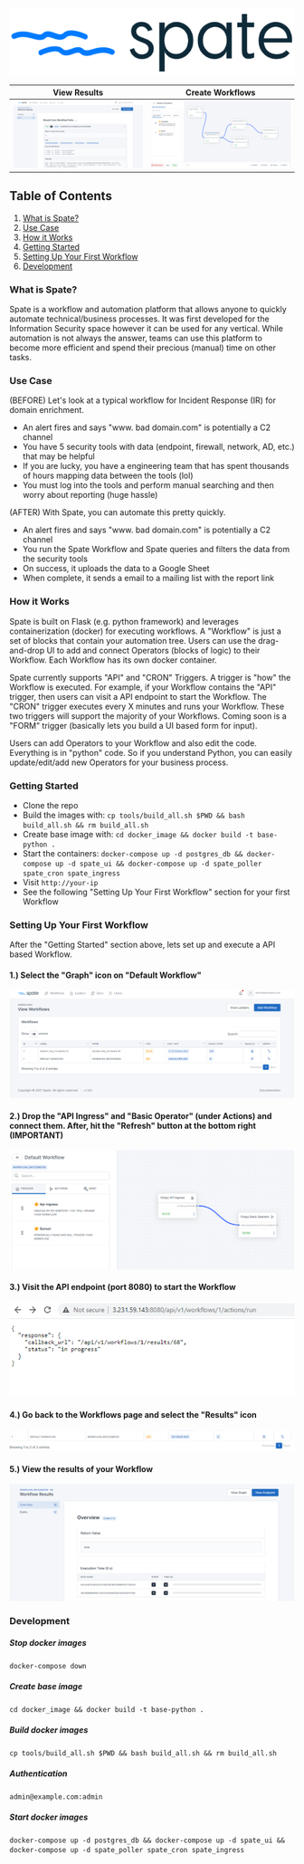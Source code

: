 <p align="center">
  <img height="120px" src="https://github.com/bmarsh9/spate/raw/de65a206015f1119db5981f21fc3974b8a8c8c7f/app/static/img/spate_full.PNG" alt="Logo"/>
</p>

View Results           |  Create Workflows
:-------------------------:|:-------------------------:
![](https://github.com/bmarsh9/spate/blob/7947fa3e00af25916b7c551e787ea58e7c133a70/app/static/img/spate_dash1.PNG)  |  ![](https://github.com/bmarsh9/spate/blob/7947fa3e00af25916b7c551e787ea58e7c133a70/app/static/img/spate_dash2.PNG)

## Table of Contents
1. [What is Spate?](#what-is-spate)
2. [Use Case](#use-case)
3. [How it Works](#how-it-works)
4. [Getting Started](#getting-started)
5. [Setting Up Your First Workflow](#setting-up-your-first-workflow)
6. [Development](#development)


### What is Spate?

Spate is a workflow and automation platform that allows anyone to quickly automate technical/business processes. It was first developed for the Information Security space however it can be used for any vertical. While automation is not always the answer, teams can use this platform to become more efficient and spend their precious (manual) time on other tasks.

### Use Case
(BEFORE) Let's look at a typical workflow for Incident Response (IR) for domain enrichment.
+ An alert fires and says "www. bad domain.com" is potentially a C2 channel
+ You have 5 security tools with data (endpoint, firewall, network, AD, etc.) that may be helpful
+ If you are lucky, you have a engineering team that has spent thousands of hours mapping data between the tools (lol)
+ You must log into the tools and perform manual searching and then worry about reporting (huge hassle)

(AFTER) With Spate, you can automate this pretty quickly.
+ An alert fires and says "www. bad domain.com" is potentially a C2 channel
+ You run the Spate Workflow and Spate queries and filters the data from the security tools
+ On success, it uploads the data to a Google Sheet
+ When complete, it sends a email to a mailing list with the report link

### How it Works

Spate is built on Flask (e.g. python framework) and leverages containerization (docker) for executing workflows. A "Workflow" is just a set of blocks that contain your automation tree. Users can use the drag-and-drop UI to add and connect Operators (blocks of logic) to their Workflow. Each Workflow has its own docker container.

Spate currently supports "API" and "CRON" Triggers. A trigger is "how" the Workflow is executed. For example, if your Workflow contains the "API" trigger, then users can visit a API endpoint to start the Workflow. The "CRON" trigger executes every X minutes and runs your Workflow. These two triggers will support the majority of your Workflows. Coming soon is a "FORM" trigger (basically lets you build a UI based form for input).

Users can add Operators to your Workflow and also edit the code. Everything is in "python" code. So if you understand Python, you can easily update/edit/add new Operators for your business process. 

### Getting Started
+ Clone the repo
+ Build the images with: `cp tools/build_all.sh $PWD && bash build_all.sh && rm build_all.sh`
+ Create base image with: `cd docker_image && docker build -t base-python .`
+ Start the containers: `docker-compose up -d postgres_db && docker-compose up -d spate_ui && docker-compose up -d spate_poller spate_cron spate_ingress`
+ Visit `http://your-ip`
+ See the following "Setting Up Your First Workflow" section for your first Workflow

### Setting Up Your First Workflow

After the "Getting Started" section above, lets set up and execute a API based Workflow.

#### 1.) Select the "Graph" icon on "Default Workflow"
![](https://github.com/bmarsh9/spate/blob/3341f6c2c8e6a24738ebedf57982a5c107cd2908/app/static/img/spate_step1.PNG)

#### 2.) Drop the "API Ingress" and "Basic Operator" (under Actions) and connect them. After, hit the "Refresh" button at the bottom right (IMPORTANT)
![](https://github.com/bmarsh9/spate/blob/3341f6c2c8e6a24738ebedf57982a5c107cd2908/app/static/img/spate_step2.PNG)

#### 3.) Visit the API endpoint (port 8080) to start the Workflow
![](https://github.com/bmarsh9/spate/blob/3341f6c2c8e6a24738ebedf57982a5c107cd2908/app/static/img/spate_step3.PNG)

#### 4.) Go back to the Workflows page and select the "Results" icon
![](https://github.com/bmarsh9/spate/blob/3341f6c2c8e6a24738ebedf57982a5c107cd2908/app/static/img/spate_step4.PNG)

#### 5.) View the results of your Workflow
![](https://github.com/bmarsh9/spate/blob/3341f6c2c8e6a24738ebedf57982a5c107cd2908/app/static/img/spate_step5.PNG)


### Development

##### Stop docker images
`docker-compose down`

##### Create base image
`cd docker_image && docker build -t base-python .`

##### Build docker images
`cp tools/build_all.sh $PWD && bash build_all.sh && rm build_all.sh`

##### Authentication
`admin@example.com:admin`

##### Start docker images
`docker-compose up -d postgres_db && docker-compose up -d spate_ui && docker-compose up -d spate_poller spate_cron spate_ingress`
